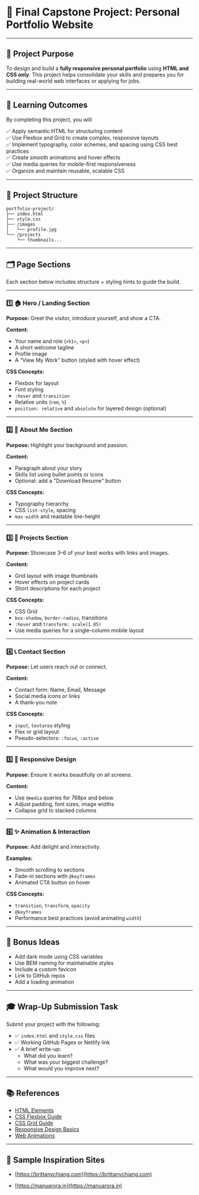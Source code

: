# 🌟 Final Capstone Project: Personal Portfolio Website

---

## 🎯 Project Purpose

To design and build a **fully responsive personal portfolio** using **HTML and CSS only**. This project helps consolidate your skills and prepares you for building real-world web interfaces or applying for jobs.

---

## 🧠 Learning Outcomes

By completing this project, you will:

✅ Apply semantic HTML for structuring content  
✅ Use Flexbox and Grid to create complex, responsive layouts  
✅ Implement typography, color schemes, and spacing using CSS best practices  
✅ Create smooth animations and hover effects  
✅ Use media queries for mobile-first responsiveness  
✅ Organize and maintain reusable, scalable CSS  

---

## 🧱 Project Structure

```
portfolio-project/
├── index.html
├── style.css
├── /images
│   └── profile.jpg
└── /projects
    └── thumbnails...
```

---

## 🗂️ Page Sections

Each section below includes structure + styling hints to guide the build.

---

### 1️⃣ 🏠 Hero / Landing Section

**Purpose:** Greet the visitor, introduce yourself, and show a CTA.

**Content:**
- Your name and role (`<h1>`, `<p>`)
- A short welcome tagline
- Profile image
- A “View My Work” button (styled with hover effect)

**CSS Concepts:**
- Flexbox for layout
- Font styling
- `:hover` and `transition`
- Relative units (`rem`, `%`)
- `position: relative` and `absolute` for layered design (optional)

---

### 2️⃣ 💁 About Me Section

**Purpose:** Highlight your background and passion.

**Content:**
- Paragraph about your story
- Skills list using bullet points or icons
- Optional: add a "Download Resume" button

**CSS Concepts:**
- Typography hierarchy
- CSS `list-style`, spacing
- `max-width` and readable line-height

---

### 3️⃣ 💼 Projects Section

**Purpose:** Showcase 3–6 of your best works with links and images.

**Content:**
- Grid layout with image thumbnails
- Hover effects on project cards
- Short descriptions for each project

**CSS Concepts:**
- CSS Grid
- `box-shadow`, `border-radius`, transitions
- `:hover` and `transform: scale(1.05)`
- Use media queries for a single-column mobile layout

---

### 4️⃣ 📞 Contact Section

**Purpose:** Let users reach out or connect.

**Content:**
- Contact form: Name, Email, Message
- Social media icons or links
- A thank-you note

**CSS Concepts:**
- `input`, `textarea` styling
- Flex or grid layout
- Pseudo-selectors: `:focus`, `:active`

---

### 5️⃣ 📱 Responsive Design

**Purpose:** Ensure it works beautifully on all screens.

**Content:**
- Use `@media` queries for 768px and below
- Adjust padding, font sizes, image widths
- Collapse grid to stacked columns

---

### 6️⃣ ✨ Animation & Interaction

**Purpose:** Add delight and interactivity.

**Examples:**
- Smooth scrolling to sections
- Fade-in sections with `@keyframes`
- Animated CTA button on hover

**CSS Concepts:**
- `transition`, `transform`, `opacity`
- `@keyframes`
- Performance best practices (avoid animating `width`)

---

## 📝 Bonus Ideas

- Add dark mode using CSS variables
- Use BEM naming for maintainable styles
- Include a custom favicon
- Link to GitHub repos
- Add a loading animation

---

## 🎓 Wrap-Up Submission Task

Submit your project with the following:

- ✅ `index.html` and `style.css` files
- ✅ Working GitHub Pages or Netlify link
- ✅ A brief write-up:
  - What did you learn?
  - What was your biggest challenge?
  - What would you improve next?

---

## 📚 References

- [HTML Elements](https://developer.mozilla.org/en-US/docs/Web/HTML/Element)
- [CSS Flexbox Guide](https://css-tricks.com/snippets/css/a-guide-to-flexbox/)
- [CSS Grid Guide](https://css-tricks.com/snippets/css/complete-guide-grid/)
- [Responsive Design Basics](https://web.dev/responsive-web-design-basics/)
- [Web Animations](https://developer.mozilla.org/en-US/docs/Web/CSS/CSS_animations)

---

## 🔗 Sample Inspiration Sites

- [https://brittanychiang.com](https://brittanychiang.com)
- [https://manuarora.in](https://manuarora.in)
  
  [comment]: # (https://saruwakakun.com)
  
